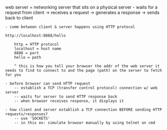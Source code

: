 web server = networking server that sits on a physical server
    - waits for a request from client -> receives a request -> generates a response -> sends back to client

    - comm between client & server happens using HTTP protocol

    http://localhost:8888/hello
        
        http = HTTP protocol
        localhost = host name
        8888 = port
        hello = path

        ^ this is how you tell your browser the addr of the web server it needs to find to connect to and the page (path) on the server to fetch for you 

    - before browser can send HTTP request
        -- establish a TCP (transfer control protocol) connection w/ web server
        -- waits for server to send HTTP response back
        -- when browser receives response, it displays it

    - how client and server establish a TCP connection BEFORE sending HTTP requests/responses?
        -- use 'SOCKETS'
        -- in this ex: simulate browser manually by using telnet on cmd